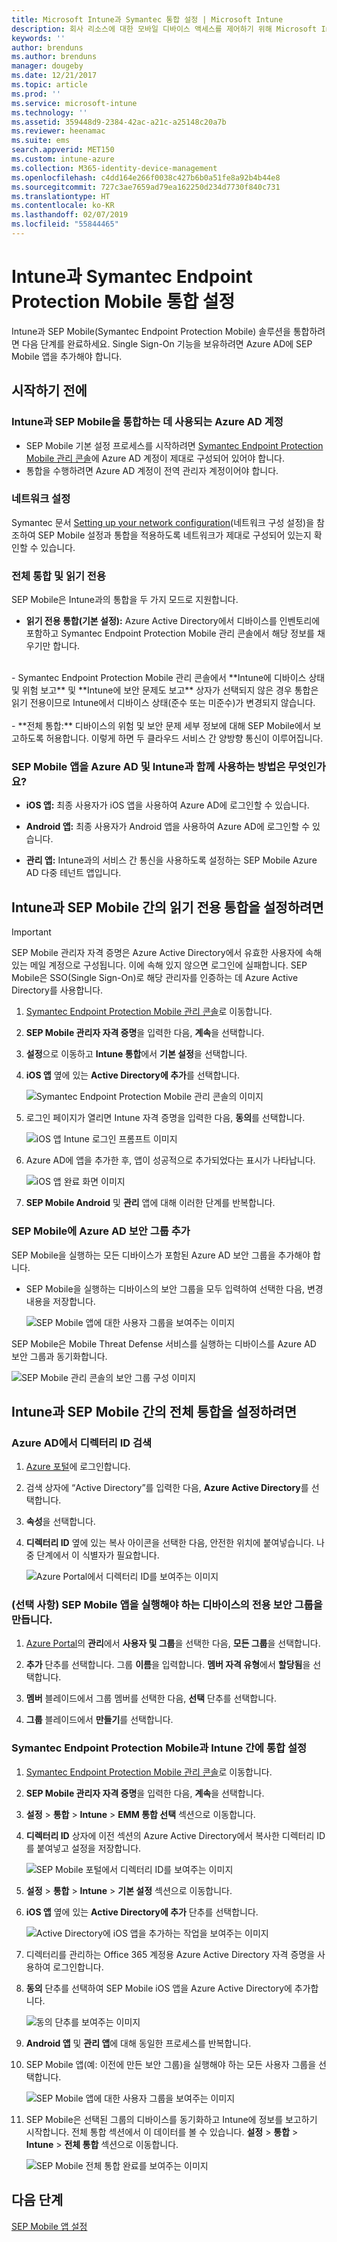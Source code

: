 ```yaml
---
title: Microsoft Intune과 Symantec 통합 설정 | Microsoft Intune
description: 회사 리소스에 대한 모바일 디바이스 액세스를 제어하기 위해 Microsoft Intune을 사용하여 Symantec Endpoint Protection Mobile 솔루션을 설정하는 방법입니다.
keywords: ''
author: brenduns
ms.author: brenduns
manager: dougeby
ms.date: 12/21/2017
ms.topic: article
ms.prod: ''
ms.service: microsoft-intune
ms.technology: ''
ms.assetid: 359448d9-2384-42ac-a21c-a25148c20a7b
ms.reviewer: heenamac
ms.suite: ems
search.appverid: MET150
ms.custom: intune-azure
ms.collection: M365-identity-device-management
ms.openlocfilehash: c4dd164e266f0038c427b6b0a51fe8a92b4b44e8
ms.sourcegitcommit: 727c3ae7659ad79ea162250d234d7730f840c731
ms.translationtype: HT
ms.contentlocale: ko-KR
ms.lasthandoff: 02/07/2019
ms.locfileid: "55844465"
---
```

# <a name="set-up-symantec-endpoint-protection-mobile-integration-with-intune"></a>Intune과 Symantec Endpoint Protection Mobile 통합 설정

Intune과 SEP Mobile(Symantec Endpoint Protection Mobile) 솔루션을 통합하려면 다음 단계를 완료하세요. Single Sign-On 기능을 보유하려면 Azure AD에 SEP Mobile 앱을 추가해야 합니다.

## <a name="before-you-begin"></a>시작하기 전에

### <a name="azure-ad-account-used-to-integrate-intune-and-sep-mobile"></a>Intune과 SEP Mobile을 통합하는 데 사용되는 Azure AD 계정

-   SEP Mobile 기본 설정 프로세스를 시작하려면 [Symantec Endpoint Protection Mobile 관리 콘솔](https://aad.skycure.com)에 Azure AD 계정이 제대로 구성되어 있어야 합니다.
- 통합을 수행하려면 Azure AD 계정이 전역 관리자 계정이어야 합니다.
### <a name="network-setup"></a>네트워크 설정

Symantec 문서 [Setting up your network configuration](https://portal.skycure.com/articles/Documentation/Setting-up-your-network-configuration-26-8-2016)(네트워크 구성 설정)을 참조하여 SEP Mobile 설정과 통합을 적용하도록 네트워크가 제대로 구성되어 있는지 확인할 수 있습니다.

### <a name="full-integration-vs-read-only"></a>전체 통합 및 읽기 전용

SEP Mobile은 Intune과의 통합을 두 가지 모드로 지원합니다.

-   **읽기 전용 통합(기본 설정):** Azure Active Directory에서 디바이스를 인벤토리에 포함하고 Symantec Endpoint Protection Mobile 관리 콘솔에서 해당 정보를 채우기만 합니다.
<br>
    -   Symantec Endpoint Protection Mobile 관리 콘솔에서 **Intune에 디바이스 상태 및 위험 보고** 및 **Intune에 보안 문제도 보고** 상자가 선택되지 않은 경우 통합은 읽기 전용이므로 Intune에서 디바이스 상태(준수 또는 미준수)가 변경되지 않습니다.
<br></br>
-   **전체 통합:** 디바이스의 위험 및 보안 문제 세부 정보에 대해 SEP Mobile에서 보고하도록 허용합니다. 이렇게 하면 두 클라우드 서비스 간 양방향 통신이 이루어집니다.

### <a name="how-are-the-sep-mobile-apps-used-with-azure-ad-and-intune"></a>SEP Mobile 앱을 Azure AD 및 Intune과 함께 사용하는 방법은 무엇인가요?

-   **iOS 앱:** 최종 사용자가 iOS 앱을 사용하여 Azure AD에 로그인할 수 있습니다.

-   **Android 앱:** 최종 사용자가 Android 앱을 사용하여 Azure AD에 로그인할 수 있습니다.

-   **관리 앱:** Intune과의 서비스 간 통신을 사용하도록 설정하는 SEP Mobile Azure AD 다중 테넌트 앱입니다.

## <a name="to-set-up-the-read-only-integration-between-intune-and-sep-mobile"></a>Intune과 SEP Mobile 간의 읽기 전용 통합을 설정하려면

> [!IMPORTANT]
> SEP Mobile 관리자 자격 증명은 Azure Active Directory에서 유효한 사용자에 속해 있는 메일 계정으로 구성됩니다. 이에 속해 있지 않으면 로그인에 실패합니다. SEP Mobile은 SSO(Single Sign-On)로 해당 관리자를 인증하는 데 Azure Active Directory를 사용합니다.

1.  [Symantec Endpoint Protection Mobile 관리 콘솔](https://aad.skycure.com)로 이동합니다.

2.  **SEP Mobile 관리자 자격 증명**을 입력한 다음, **계속**을 선택합니다.

3.  **설정**으로 이동하고 **Intune 통합**에서 **기본 설정**을 선택합니다.

4.  **iOS 앱** 옆에 있는 **Active Directory에 추가**를 선택합니다.

    ![Symantec Endpoint Protection Mobile 관리 콘솔의 이미지](./media/symantec-portal-basic-add.png)

5.  로그인 페이지가 열리면 Intune 자격 증명을 입력한 다음, **동의**를 선택합니다.

    ![iOS 앱 Intune 로그인 프롬프트 이미지](./media/symantec-portal-basic-accept.png)

6.  Azure AD에 앱을 추가한 후, 앱이 성공적으로 추가되었다는 표시가 나타납니다.

    ![iOS 앱 완료 화면 이미지](./media/symantec-portal-basic-added.png)

7. **SEP Mobile Android** 및 **관리** 앱에 대해 이러한 단계를 반복합니다.

### <a name="add-an-azure-ad-security-group-into-sep-mobile"></a>SEP Mobile에 Azure AD 보안 그룹 추가

SEP Mobile을 실행하는 모든 디바이스가 포함된 Azure AD 보안 그룹을 추가해야 합니다.

-  SEP Mobile을 실행하는 디바이스의 보안 그룹을 모두 입력하여 선택한 다음, 변경 내용을 저장합니다.

    ![SEP Mobile 앱에 대한 사용자 그룹을 보여주는 이미지](./media/symantec-portal-basic-groups.png)   

SEP Mobile은 Mobile Threat Defense 서비스를 실행하는 디바이스를 Azure AD 보안 그룹과 동기화합니다.

![SEP Mobile 관리 콘솔의 보안 그룹 구성 이미지](./media/symantec-portal-basic-status.png)

## <a name="to-set-up-the-full-integration-between-intune-and-sep-mobile"></a>Intune과 SEP Mobile 간의 전체 통합을 설정하려면

### <a name="retrieve-the-directory-id-in-azure-ad"></a>Azure AD에서 디렉터리 ID 검색

1. [Azure 포털](https://portal.azure.com)에 로그인합니다.

2. 검색 상자에 “Active Directory”를 입력한 다음, **Azure Active Directory**를 선택합니다.

3. **속성**을 선택합니다.

4. **디렉터리 ID** 옆에 있는 복사 아이콘을 선택한 다음, 안전한 위치에 붙여넣습니다. 나중 단계에서 이 식별자가 필요합니다.

    ![Azure Portal에서 디렉터리 ID를 보여주는 이미지](./media/symantec-azure-portal-directory-ID.png)

### <a name="optional-create-a-dedicated-security-group-for-devices-that-need-to-run-the-sep-mobile-apps"></a>(선택 사항) SEP Mobile 앱을 실행해야 하는 디바이스의 전용 보안 그룹을 만듭니다.
1. [Azure Portal](https://portal.azure.com)의 **관리**에서 **사용자 및 그룹**을 선택한 다음, **모든 그룹**을 선택합니다.

2. **추가** 단추를 선택합니다. 그룹 **이름**을 입력합니다. **멤버 자격 유형**에서 **할당됨**을 선택합니다.

3. **멤버** 블레이드에서 그룹 멤버를 선택한 다음, **선택** 단추를 선택합니다.

4. **그룹** 블레이드에서 **만들기**를 선택합니다.

### <a name="set-up-the-integration-between-symantec-endpoint-protection-mobile-and-intune"></a>Symantec Endpoint Protection Mobile과 Intune 간에 통합 설정

1.  [Symantec Endpoint Protection Mobile 관리 콘솔](https://aad.skycure.com)로 이동합니다.

2.  **SEP Mobile 관리자 자격 증명**을 입력한 다음, **계속**을 선택합니다.

3.  **설정** > **통합** > **Intune** > **EMM 통합 선택** 섹션으로 이동합니다.

4. **디렉터리 ID** 상자에 이전 섹션의 Azure Active Directory에서 복사한 디렉터리 ID를 붙여넣고 설정을 저장합니다.

    ![SEP Mobile 포털에서 디렉터리 ID를 보여주는 이미지](./media/symantec-portal-directory-ID.png)     

5. **설정** > **통합** > **Intune** > **기본 설정** 섹션으로 이동합니다.

6. **iOS 앱** 옆에 있는 **Active Directory에 추가** 단추를 선택합니다.

    ![Active Directory에 iOS 앱을 추가하는 작업을 보여주는 이미지](./media/symantec-portal-basic-add.png)   

7.  디렉터리를 관리하는 Office 365 계정용 Azure Active Directory 자격 증명을 사용하여 로그인합니다.

8.  **동의** 단추를 선택하여 SEP Mobile iOS 앱을 Azure Active Directory에 추가합니다.

    ![동의 단추를 보여주는 이미지](./media/symantec-portal-basic-accept.png)     

9.  **Android 앱** 및 **관리 앱**에 대해 동일한 프로세스를 반복합니다.

10. SEP Mobile 앱(예: 이전에 만든 보안 그룹)을 실행해야 하는 모든 사용자 그룹을 선택합니다.

    ![SEP Mobile 앱에 대한 사용자 그룹을 보여주는 이미지](./media/symantec-portal-basic-groups.png)   

11.  SEP Mobile은 선택된 그룹의 디바이스를 동기화하고 Intune에 정보를 보고하기 시작합니다. 전체 통합 섹션에서 이 데이터를 볼 수 있습니다. **설정** > **통합** > **Intune** > **전체 통합** 섹션으로 이동합니다.

     ![SEP Mobile 전체 통합 완료를 보여주는 이미지](media/symantec-portal-basic-status.PNG)
## <a name="next-steps"></a>다음 단계

[SEP Mobile 앱 설정](mtd-apps-ios-app-configuration-policy-add-assign.md)
